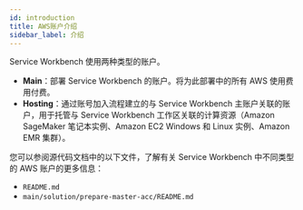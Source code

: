 ```yaml
---
id: introduction
title: AWS账户介绍
sidebar_label: 介绍
---
```


Service Workbench 使用两种类型的账户。

- **Main**：部署 Service Workbench 的账户。将为此部署中的所有 AWS 使用费用付费。
- **Hosting**：通过账号加入流程建立的与 Service Workbench 主账户关联的账户，用于托管与 Service Workbench 工作区关联的计算资源（Amazon SageMaker 笔记本实例、Amazon EC2 Windows 和 Linux 实例、Amazon EMR 集群）。

您可以参阅源代码文档中的以下文件，了解有关 Service Workbench 中不同类型的 AWS 账户的更多信息：

- `README.md`
- `main/solution/prepare-master-acc/README.md`